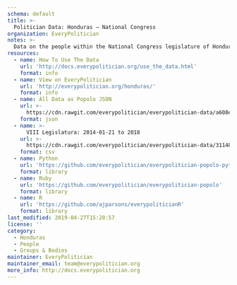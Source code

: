 ```yaml
---
schema: default
title: >-
  Politician Data: Honduras — National Congress
organization: EveryPolitician
notes: >-
  Data on the people within the National Congress legislature of Honduras.
resources:
  - name: How To Use The Data
    url: 'http://docs.everypolitician.org/use_the_data.html'
    format: info
  - name: View on EveryPolitician
    url: 'http://everypolitician.org/honduras/'
    format: info
  - name: All Data as Popolo JSON
    url: >-
      https://cdn.rawgit.com/everypolitician/everypolitician-data/a608ead05b511ed7ef12625785f8f051034ca759/data/Honduras/Congreso_Nacional/ep-popolo-v1.0.json
    format: json
  - name: >-
      VIII Legislatura: 2014-01-21 to 2018
    url: >-
      https://cdn.rawgit.com/everypolitician/everypolitician-data/31148fd69b6e281a9257de1628b8d922c014e259/data/Honduras/Congreso_Nacional/term-8.csv
    format: csv
  - name: Python
    url: 'https://github.com/everypolitician/everypolitician-popolo-python'
    format: library
  - name: Ruby
    url: 'https://github.com/everypolitician/everypolitician-popolo'
    format: library
  - name: R
    url: 'https://github.com/ajparsons/everypoliticianR'
    format: library
last_modified: 2019-04-27T15:28:57
license: ''
category:
  - Honduras
  - People
  - Groups & Bodies
maintainer: EveryPolitician
maintainer_email: team@everypolitician.org
more_info: http://docs.everypolitician.org
---
```


